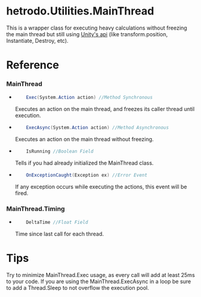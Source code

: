 # hetrodo.Utilities.MainThread

This is a wrapper class for executing heavy calculations without freezing the main thread but still
using [Unity's api]("https://docs.unity3d.com/ScriptReference/") (like transform.position, Instantiate, Destroy, etc).



# Reference

### MainThread


*   ```cs
        Exec(System.Action action) //Method Synchronous
    ``` 
    Executes an action on the main thread, and freezes its caller thread until execution.
 

*   ```cs
        ExecAsync(System.Action action) //Method Asynchronous
    ``` 
    Executes an action on the main thread without freezing.


*   ```cs
        IsRunning //Boolean Field
    ``` 
    Tells if you had already initialized the MainThread class.


*   ```cs
        OnExceptionCaught(Exception ex) //Error Event
    ``` 
    If any exception occurs while executing the actions, this event will be fired.


### MainThread.Timing


*   ```cs
        DeltaTime //Float Field
    ``` 
    Time since last call for each thread.



# Tips


Try to minimize MainThread.Exec usage, as every call will add at least 25ms to your code. If you
are using the MainThread.ExecAsync in a loop be sure to add a Thread.Sleep to not overflow the
execution pool.